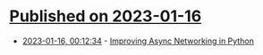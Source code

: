 # [Published on 2023-01-16](index.md)

* [2023-01-16, 00:12:34](https://news.ycombinator.com/item?id=34395138) - [Improving Async Networking in Python](https://roberts.pm/index.php?p=article&path=p2pd&category=most-recent)
